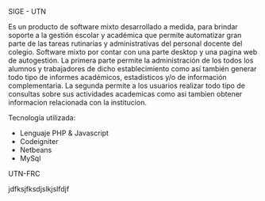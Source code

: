 SIGE - UTN

Es un producto de software mixto desarrollado a medida, para brindar soporte a la gestión escolar y académica que permite automatizar gran parte de las tareas rutinarias y administrativas del personal docente del colegio. 
Software mixto por contar con una parte desktop y una pagina web de autogestión. La primera parte permite la administración de los todos los alumnos y trabajadores de dicho establecimiento como así también generar todo tipo de informes académicos, estadísticos y/o de información complementaria. La segunda permite a los usuarios realizar todo tipo de consultas sobre sus actividades academicas como asi tambien obtener informacion relacionada con la institucion.

Tecnología utilizada:
* Lenguaje PHP & Javascript
* Codeigniter
* Netbeans
* MySql

UTN-FRC

jdfksjfksdjslkjslfdjf